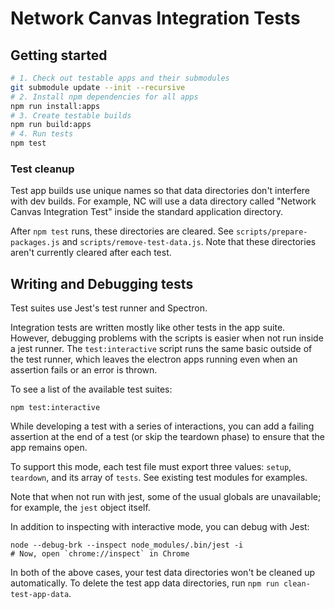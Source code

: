 # Network Canvas Integration Tests

## Getting started

```sh
# 1. Check out testable apps and their submodules
git submodule update --init --recursive
# 2. Install npm dependencies for all apps
npm run install:apps
# 3. Create testable builds
npm run build:apps
# 4. Run tests
npm test
```

### Test cleanup

Test app builds use unique names so that data directories don't interfere with dev builds. For example, NC will use a data directory called "Network Canvas Integration Test" inside the standard application directory.

After `npm test` runs, these directories are cleared. See `scripts/prepare-packages.js` and `scripts/remove-test-data.js`. Note that these directories aren't currently cleared after each test.

## Writing and Debugging tests

Test suites use Jest's test runner and Spectron.

Integration tests are written mostly like other tests in the app suite. However, debugging problems with the scripts is easier when not run inside a jest runner. The `test:interactive` script runs the same basic outside of the test runner, which leaves the electron apps running even when an assertion fails or an error is thrown.

To see a list of the available test suites:

```
npm test:interactive
```

While developing a test with a series of interactions, you can add a failing assertion at the end of a test (or skip the teardown phase) to ensure that the app remains open.

To support this mode, each test file must export three values: `setup`, `teardown`, and its array of `tests`. See existing test modules for examples.

Note that when not run with jest, some of the usual globals are unavailable; for example, the `jest` object itself.

In addition to inspecting with interactive mode, you can debug with Jest:

```
node --debug-brk --inspect node_modules/.bin/jest -i
# Now, open `chrome://inspect` in Chrome
```

In both of the above cases, your test data directories won't be cleaned up automatically. To delete the test app data directories, run `npm run clean-test-app-data`.
